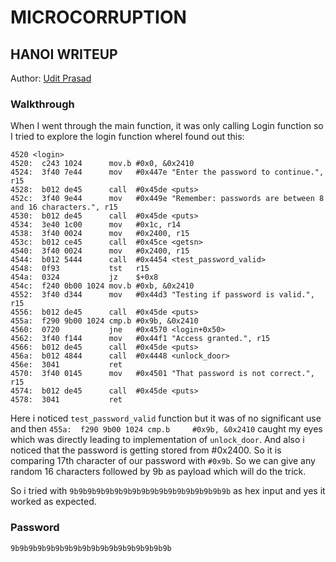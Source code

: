 # MICROCORRUPTION

 
## HANOI WRITEUP


Author: [Udit Prasad](https://github.com/uditpd3000)

### Walkthrough
When I went through the main function, it was only calling Login function so I tried to explore the login function whereI found out this:

```
4520 <login>
4520:  c243 1024      mov.b	#0x0, &0x2410
4524:  3f40 7e44      mov	#0x447e "Enter the password to continue.", r15
4528:  b012 de45      call	#0x45de <puts>
452c:  3f40 9e44      mov	#0x449e "Remember: passwords are between 8 and 16 characters.", r15
4530:  b012 de45      call	#0x45de <puts>
4534:  3e40 1c00      mov	#0x1c, r14
4538:  3f40 0024      mov	#0x2400, r15
453c:  b012 ce45      call	#0x45ce <getsn>
4540:  3f40 0024      mov	#0x2400, r15
4544:  b012 5444      call	#0x4454 <test_password_valid>
4548:  0f93           tst	r15
454a:  0324           jz	$+0x8
454c:  f240 0b00 1024 mov.b	#0xb, &0x2410
4552:  3f40 d344      mov	#0x44d3 "Testing if password is valid.", r15
4556:  b012 de45      call	#0x45de <puts>
455a:  f290 9b00 1024 cmp.b	#0x9b, &0x2410
4560:  0720           jne	#0x4570 <login+0x50>
4562:  3f40 f144      mov	#0x44f1 "Access granted.", r15
4566:  b012 de45      call	#0x45de <puts>
456a:  b012 4844      call	#0x4448 <unlock_door>
456e:  3041           ret
4570:  3f40 0145      mov	#0x4501 "That password is not correct.", r15
4574:  b012 de45      call	#0x45de <puts>
4578:  3041           ret
```
Here i noticed `test_password_valid` function but it was of no significant use and then
 `455a:  f290 9b00 1024 cmp.b     #0x9b, &0x2410` caught my eyes which was directly leading to implementation of `unlock_door`.
And also i noticed that the password is getting stored from #0x2400.
So it is comparing 17th character of our password with `#0x9b`.
So we can give any random 16 characters followed by 9b as payload which will do the trick.

So i tried with `9b9b9b9b9b9b9b9b9b9b9b9b9b9b9b9b9b9b` as hex input and yes it worked as expected.     

### Password

```9b9b9b9b9b9b9b9b9b9b9b9b9b9b9b9b9b9b```
